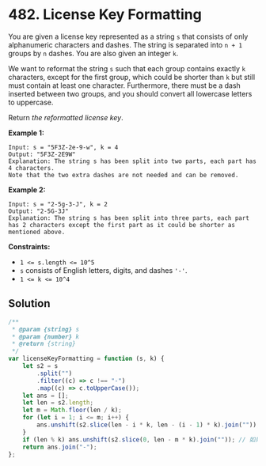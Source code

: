 # 482. License Key Formatting

You are given a license key represented as a string `s` that consists of only alphanumeric characters and dashes. The string is separated into `n + 1` groups by `n` dashes. You are also given an integer `k`.

We want to reformat the string `s` such that each group contains exactly `k` characters, except for the first group, which could be shorter than `k` but still must contain at least one character. Furthermore, there must be a dash inserted between two groups, and you should convert all lowercase letters to uppercase.

Return _the reformatted license key_.

**Example 1:**

```
Input: s = "5F3Z-2e-9-w", k = 4
Output: "5F3Z-2E9W"
Explanation: The string s has been split into two parts, each part has 4 characters.
Note that the two extra dashes are not needed and can be removed.
```

**Example 2:**

```
Input: s = "2-5g-3-J", k = 2
Output: "2-5G-3J"
Explanation: The string s has been split into three parts, each part has 2 characters except the first part as it could be shorter as mentioned above.
```

**Constraints:**

-   `1 <= s.length <= 10^5`
-   `s` consists of English letters, digits, and dashes `'-'`.
-   `1 <= k <= 10^4`

## Solution

```javascript
/**
 * @param {string} s
 * @param {number} k
 * @return {string}
 */
var licenseKeyFormatting = function (s, k) {
    let s2 = s
        .split("")
        .filter((c) => c !== "-")
        .map((c) => c.toUpperCase());
    let ans = [];
    let len = s2.length;
    let m = Math.floor(len / k);
    for (let i = 1; i <= m; i++) {
        ans.unshift(s2.slice(len - i * k, len - (i - 1) * k).join(""));
    }
    if (len % k) ans.unshift(s2.slice(0, len - m * k).join("")); // 如果不能整除加上第一组
    return ans.join("-");
};
```
